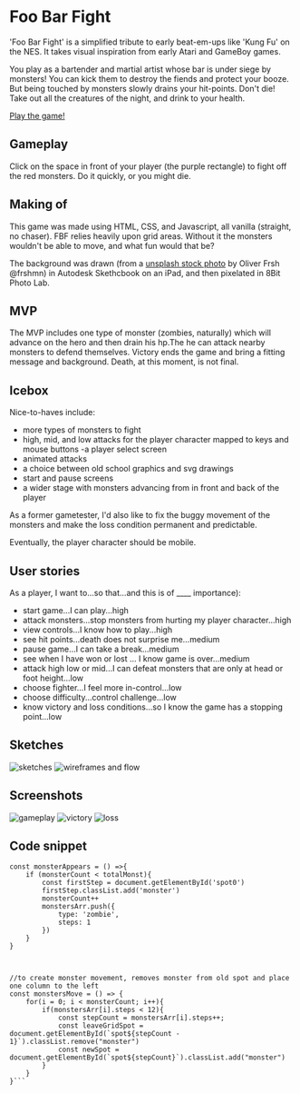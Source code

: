 # Foo Bar Fight

'Foo Bar Fight' is a simplified tribute to early beat-em-ups like 'Kung Fu' on the NES. It takes visual inspiration from early Atari and GameBoy games.

You play as a bartender and martial artist whose bar is under siege by monsters! You can kick them to destroy the fiends and protect your booze. But being touched by monsters slowly drains your hit-points. Don't die! Take out all the creatures of the night, and drink to your health.

[Play the game!](https://ctavispost.github.io/foobarfight/) 

## Gameplay
Click on the space in front of your player (the purple rectangle) to fight off the red monsters. Do it quickly, or you might die.

## Making of
This game was made using HTML, CSS, and Javascript, all vanilla (straight, no chaser). FBF relies heavily upon grid areas. Without it the monsters wouldn't be able to move, and what fun would that be?

The background was drawn (from a [unsplash stock photo](https://images.unsplash.com/photo-1583227061267-8428fb76fbfd?ixlib=rb-1.2.1&ixid=eyJhcHBfaWQiOjEyMDd9&auto=format&fit=crop&w=957&q=80) by Oliver Frsh @frshmn) in Autodesk Skethcbook on an iPad, and then pixelated in 8Bit Photo Lab.

## MVP
The MVP includes one type of monster (zombies, naturally) which will advance on the hero and then drain his hp.The he can attack nearby monsters to defend themselves. Victory ends the game and bring a fitting message and background. Death, at this moment, is not final.

## Icebox
Nice-to-haves include: 
- more types of monsters to fight
- high, mid, and low attacks for the player character mapped to keys and mouse buttons
-a player select screen 
- animated attacks
- a choice between old school graphics and svg drawings
- start and pause screens
- a wider stage with monsters advancing from in front and back of the player

As a former gametester, I'd also like to fix the buggy movement of the monsters and make the loss condition permanent and predictable.

Eventually, the player character should be mobile.

## User stories

As a player, I want to...so that...and this is of ____ importance):
- start game...I can play...high
- attack monsters...stop monsters from hurting my player character...high
- view controls...I know how to play...high
- see hit points...death does not surprise me...medium
- pause game...I can take a break...medium
- see when I have won or lost ... I know game is over...medium
- attack high low or mid...I can defeat monsters that are only at head or foot height...low
- choose fighter...I feel more in-control...low
- choose difficulty...control challenge...low
- know victory and loss conditions...so I know the game has a stopping point...low

## Sketches
![sketches](https://raw.githubusercontent.com/ctavispost/foobarfight/main/images/sketches.jpg "gameplay sketches")
![wireframes and flow](https://raw.githubusercontent.com/ctavispost/foobarfight/main/images/PXL_20201002_222501520.jpg "wireframes with flow")

## Screenshots
![gameplay](https://raw.githubusercontent.com/ctavispost/foobarfight/main/images/screeenshot.jpg "gameplay")
![victory](https://raw.githubusercontent.com/ctavispost/foobarfight/main/images/victoryScreen.jpg "victory")
![loss](https://raw.githubusercontent.com/ctavispost/foobarfight/main/images/lossScreen.jpg "loss")

## Code snippet
```//creates 12 monsters, one at a time; pushes to monstersArr
const monsterAppears = () =>{
    if (monsterCount < totalMonst){
        const firstStep = document.getElementById('spot0')
        firstStep.classList.add('monster')
        monsterCount++
        monstersArr.push({
            type: 'zombie', 
            steps: 1
        })    
    }
}



//to create monster movement, removes monster from old spot and place one column to the left
const monstersMove = () => {
    for(i = 0; i < monsterCount; i++){
        if(monstersArr[i].steps < 12){
            const stepCount = monstersArr[i].steps++;
            const leaveGridSpot = document.getElementById(`spot${stepCount - 1}`).classList.remove("monster")
            const newSpot = document.getElementById(`spot${stepCount}`).classList.add("monster")
        }
    }
}```